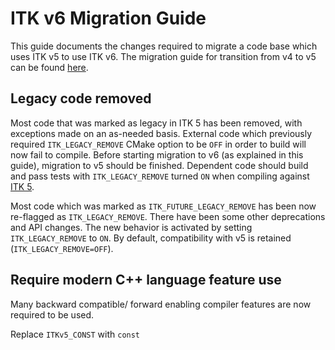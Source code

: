 ITK v6 Migration Guide
======================

This guide documents the changes required to migrate a code base
which uses ITK v5 to use ITK v6. The migration guide for transition
from v4 to v5 can be found [here](./itk_5_migration_guide.md).

Legacy code removed
-------------------

Most code that was marked as legacy in ITK 5 has been removed, with exceptions
made on an as-needed basis. External code which previously required
`ITK_LEGACY_REMOVE` CMake option to be `OFF` in order to build will now fail
to compile. Before starting migration to v6 (as explained in this guide),
migration to v5 should be finished. Dependent code should build and pass tests
with `ITK_LEGACY_REMOVE` turned `ON` when compiling against
[ITK 5](https://github.com/InsightSoftwareConsortium/ITK/releases/tag/v5.4.0).

Most code which was marked as `ITK_FUTURE_LEGACY_REMOVE` has been now
re-flagged as `ITK_LEGACY_REMOVE`. There have been some other
deprecations and API changes. The new behavior is activated by setting
`ITK_LEGACY_REMOVE` to `ON`. By default, compatibility with v5 is retained
(`ITK_LEGACY_REMOVE=OFF`).


Require modern C++ language feature use
---------------------------------------

Many backward compatible/ forward enabling compiler features are now required to be used.

Replace `ITKv5_CONST` with `const`
